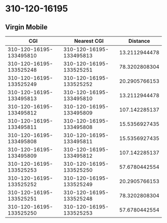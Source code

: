 # 310-120-16195
## Virgin Mobile


| CGI | Nearest CGI | Distance |
|-----|-------------|----------|
| 310-120-16195-133495810 | 310-120-16195-133495813 | 13.2112944478 |
| 310-120-16195-133525248 | 310-120-16195-133525251 | 78.3202808304 |
| 310-120-16195-133525249 | 310-120-16195-133525252 | 20.2905766153 |
| 310-120-16195-133495813 | 310-120-16195-133495810 | 13.2112944478 |
| 310-120-16195-133495812 | 310-120-16195-133495809 | 107.142285137 |
| 310-120-16195-133495811 | 310-120-16195-133495808 | 15.5356927435 |
| 310-120-16195-133495808 | 310-120-16195-133495811 | 15.5356927435 |
| 310-120-16195-133495809 | 310-120-16195-133495812 | 107.142285137 |
| 310-120-16195-133525253 | 310-120-16195-133525250 | 57.6780442554 |
| 310-120-16195-133525252 | 310-120-16195-133525249 | 20.2905766153 |
| 310-120-16195-133525251 | 310-120-16195-133525248 | 78.3202808304 |
| 310-120-16195-133525250 | 310-120-16195-133525253 | 57.6780442554 |

